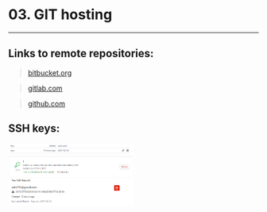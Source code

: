 
# 03. GIT hosting
---
## Links to remote repositories:


> [bitbucket.org](https://bitbucket.org/Korolev731/test_buc)

> [gitlab.com](https://gitlab.com/Korolev731/test_lab)

> [github.com](https://github.com/Korolev731/test_hub.git)


## SSH keys:

<img src="Image/buc_ssh.PNG" width="50%" height="50%">

<img src="Image/hub_ssh.PNG" width="50%" height="50%">

<img src="Image/lab_ssh.PNG" width="50%" height="50%">
